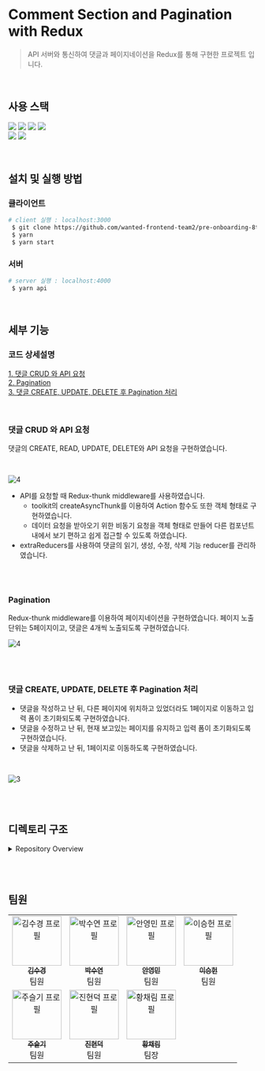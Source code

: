 # Comment Section and Pagination with Redux

> API 서버와 통신하여 댓글과 페이지네이션을 Redux를 통해 구현한 프로젝트 입니다.

<br>

## 사용 스택

<img src="https://img.shields.io/badge/React-61DAFB?style=flat-square&logo=React&logoColor=black"/> <img src="https://img.shields.io/badge/Typescript-3178C6?style=flat-square&logo=Typescript&logoColor=white"/> <img src="https://img.shields.io/badge/HTML5-E34F26?style=flat-square&logo=html5&logoColor=white"/> <img src="https://img.shields.io/badge/JsonServer-000000?style=flat-square&logo=JSON&logoColor=white"/>  
<img src="https://img.shields.io/badge/Redux-764ABC?style=flat-square&logo=Redux&logoColor=white"/> <img src="https://img.shields.io/badge/Tailwind CSS-06B6D4?style=flat-square&logo=Tailwind CSS&logoColor=white"/>

<br>

## 설치 및 실행 방법

### 클라이언트

```bash
# client 실행 : localhost:3000
 $ git clone https://github.com/wanted-frontend-team2/pre-onboarding-8th-4-2.git
 $ yarn
 $ yarn start
```

### 서버

```bash
# server 실행 : localhost:4000
 $ yarn api
```

<br>

## 세부 기능

### 코드 상세설명

[1. 댓글 CRUD 와 API 요청](https://github.com/wanted-frontend-team2/pre-onboarding-8th-4-2/wiki/1.-%EB%8C%93%EA%B8%80-CRUD-%EC%99%80-API-%EC%9A%94%EC%B2%AD)  
[2. Pagination](https://github.com/wanted-frontend-team2/pre-onboarding-8th-4-2/wiki/2.-Pagination)  
[3. 댓글 CREATE, UPDATE, DELETE 후 Pagination 처리](https://github.com/wanted-frontend-team2/pre-onboarding-8th-4-2/wiki/3.-%EB%8C%93%EA%B8%80-CREATE,-UPDATE,-DELETE-%ED%9B%84-Pagination-%EC%B2%98%EB%A6%AC)

<br>

### 댓글 CRUD 와 API 요청

댓글의 CREATE, READ, UPDATE, DELETE와 API 요청을 구현하였습니다.

<br>

![4](https://user-images.githubusercontent.com/42338190/213345107-1116f766-1f62-43c2-80e9-29c4fb2b99f6.gif)

- API를 요청할 때 Redux-thunk middleware를 사용하였습니다.
  - toolkit의 createAsyncThunk를 이용하여 Action 함수도 또한 객체 형태로 구현하였습니다.
  - 데이터 요청을 받아오기 위한 비동기 요청을 객체 형태로 만들어 다른 컴포넌트 내에서 보기 편하고 쉽게 접근할 수 있도록 하였습니다.
- extraReducers를 사용하여 댓글의 읽기, 생성, 수정, 삭제 기능 reducer를 관리하였습니다.

<br>
<br>

### Pagination

Redux-thunk middleware를 이용하여 페이지네이션을 구현하였습니다. 페이지 노출 단위는 5페이지이고, 댓글은 4개씩 노출되도록 구현하였습니다.

![4](https://user-images.githubusercontent.com/42338190/213346071-24f10620-a4ca-4995-8ca1-8845c014484e.gif)

<br>
<br>

### 댓글 CREATE, UPDATE, DELETE 후 Pagination 처리

- 댓글을 작성하고 난 뒤, 다른 페이지에 위치하고 있었더라도 1페이지로 이동하고 입력 폼이 초기화되도록 구현하였습니다.
- 댓글을 수정하고 난 뒤, 현재 보고있는 페이지를 유지하고 입력 폼이 초기화되도록 구현하였습니다.
- 댓글을 삭제하고 난 뒤, 1페이지로 이동하도록 구현하였습니다.

<br>

![3](https://user-images.githubusercontent.com/42338190/213346435-99d6e41e-073b-403c-a90e-88f8fdb7422d.gif)

<br>
<br>

## 디렉토리 구조

<details>
    <summary>Repository Overview</summary>
        
        └─ 📂 src
           ├─ 📂 components
           │  ├─ 📂 comment
           │  │  ├─ 📝 CommentForm.tsx
           │  │  ├─ 📝 CommentItem.tsx
           │  │  └─ 📝 Comments.tsx
           │  ├─ 📝 DeleteButton.tsx
           │  └─ 📝 PageList.tsx
           ├─ 📂 constants
           │  └─ 📝 index.ts
           ├─ 📂 service
           │  ├─ 📝 disableButton.ts
           │  └─ 📝 request.ts
           ├─ 📂 store
           │  ├─ 📂 comment
           │  │  ├─ 📝 commentActions.ts
           │  │  └─ 📝 commentSlice.ts
           │  └─ 📝 index.ts
           ├─ 📂 types
           │  └─ 📝 index.d.ts
           ├─ 📝 App.tsx
           └─ 📝 index.tsx

</details>

<br><br>

## 팀원

<table>
  <tbody>
    <tr>
      <td align="center"><a href="https://github.com/trondi"><img src="https://avatars.githubusercontent.com/u/42338190?v=4" width="100px;" alt="김수경 프로필"/><br /><sub><b>김수경</b></sub></a><br />팀원<br /></td>
      <td align="center"><a href="https://github.com/Iandayy"><img src="https://avatars.githubusercontent.com/u/104152583?v=4" width="100px;" alt="박수연 프로필"/><br /><sub><b>박수연</b></sub></a><br />팀원<br /></td>
      <td align="center"><a href="https://github.com/ahn0min"><img src="https://avatars.githubusercontent.com/u/89904226?v=4" width="100px;" alt="안영민 프로필"/><br /><sub><b>안영민</b></sub></a><br />팀원<br /></td>
          <td align="center"><a href="https://github.com/heony704"><img src="https://avatars.githubusercontent.com/u/36994104?v=4" width="100px;" alt="이승헌 프로필"/><br /><sub><b>이승헌</b></sub></a><br />팀원<br /></td>
     <tr/>
      <td align="center"><a href="https://github.com/Jooseulgi"><img src="https://avatars.githubusercontent.com/u/54945205?v=4" width="100px;" alt="주슬기 프로필"/><br /><sub><b>주슬기</b></sub></a><br />팀원<br /></td>
      <td align="center"><a href="https://github.com/dukjjang"><img src="https://avatars.githubusercontent.com/u/102455275?v=4" width="100px;" alt="진현덕 프로필"/><br /><sub><b>진현덕</b></sub></a><br />팀원<br /></td>
      <td align="center"><a href="https://github.com/cofla159"><img src="https://avatars.githubusercontent.com/u/70076564?v=4" width="100px;" alt="황채림 프로필"/><br /><sub><b>황채림</b></sub></a><br />팀장<br /></td>
    </tr>
  </tbody>
</table>
